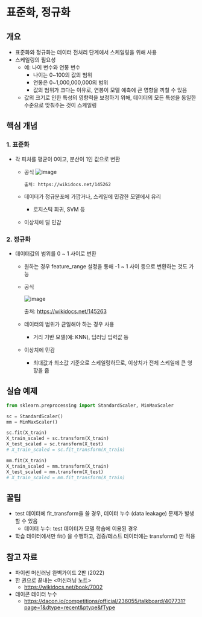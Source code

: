 # 표준화, 정규화

## 개요

- 표준화와 정규화는 데이터 전처리 단계에서 스케일링을 위해 사용
- 스케일링의 필요성
    - 예: 나이 변수와 연봉 변수
        - 나이는 0~100의 값의 범위
        - 연봉은 0~1,000,000,000의 범위
        - 값의 범위가 크다는 이유로, 연봉이 모델 예측에 큰 영향을 끼칠 수 있음
    - 값의 크기로 인한 특성의 영향력을 보정하기 위해, 데이터의 모든 특성을 동일한 수준으로 맞춰주는 것이 스케일링

## 핵심 개념

### 1. 표준화

- 각 피처를 평균이 0이고, 분산이 1인 값으로 변환
    - 공식
          ![image](https://github.com/user-attachments/assets/e9df50e4-f487-425e-8e49-625a762b21b2)

          출처: https://wikidocs.net/145262

    - 데이터가 정규분포에 가깝거나, 스케일에 민감한 모델에서 유리
        - 로지스틱 회귀, SVM 등
    - 이상치에 덜 민감

### 2. 정규화

- 데이터값의 범위를 0 ~ 1 사이로 변환
    - 원하는 경우 feature_range 설정을 통해 -1 ~ 1 사이 등으로 변환하는 것도 가능
    - 공식
        
        ![image](https://github.com/user-attachments/assets/f60cac71-d4f2-4966-bafb-99f6b621676c)
      
        출처: https://wikidocs.net/145263
        
    - 데이터의 범위가 균일해야 하는 경우 사용
        - 거리 기반 모델(예: KNN), 딥러닝 입력값 등
    - 이상치에 민감
        - 최대값과 최소값 기준으로 스케일링하므로, 이상치가 전체 스케일에 큰 영향을 줌

## 실습 예제

```python
from sklearn.preprocessing import StandardScaler, MinMaxScaler

sc = StandardScaler()
mm = MinMaxScaler()

sc.fit(X_train)
X_train_scaled = sc.transform(X_train)
X_test_scaled = sc.transform(X_test)
# X_train_scaled = sc.fit_transform(X_train)

mm.fit(X_train)
X_train_scaled = mm.transform(X_train)
X_test_scaled = mm.transform(X_test)
# X_train_scaled = mm.fit_transform(X_train)
```

## 꿀팁

- test 데이터에 fit_transform을 쓸 경우, 데이터 누수 (data leakage) 문제가 발생할 수 있음
    - 데이터 누수: test 데이터가 모델 학습에 이용된 경우
- 학습 데이터에서만 fit() 을 수행하고, 검증/테스트 데이터에는 transform() 만 적용

## 참고 자료

- 파이썬 머신러닝 완벽가이드 2판 (2022)
- 한 권으로 끝내는 <머신러닝 노트>
    - https://wikidocs.net/book/7002
- 데이콘 데이터 누수
    - https://dacon.io/competitions/official/236055/talkboard/407731?page=1&dtype=recent&ptype&fType
